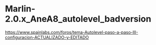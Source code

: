 # Marlin-2.0.x_AneA8_autolevel_badversion

https://www.spainlabs.com/foros/tema-Autolevel-paso-a-paso-III-configuracion-ACTUALIZADO-y-EDITADO
